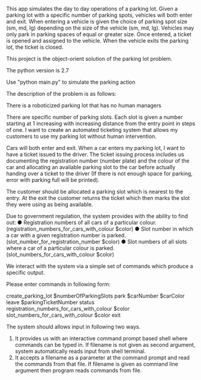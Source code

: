 This app simulates the day to day operations of a parking lot. Given a parking lot with a specific number of parking spots, vehicles will both enter and exit. When entering a vehicle is given the choice of parking spot size (sm, md, lg) depending on the size of the vehicle (sm, md, lg). Vehicles may only park in parking spaces of equal or greater size. Once entered, a ticket is opened and assigned to the vehicle. When the vehicle exits the parking lot, the ticket is closed.

This project is the object-orient solution of the parking lot problem.

The python version is 2.7

Use "python main.py" to simulate the parking action

The description of the problem is as follows:

There is a roboticized parking lot that has no human managers

There are specific number of parking slots. Each slot is given a number starting at 1 increasing with increasing distance from the entry point in steps of one. I want to create an automated ticketing system that allows my customers to use my parking lot without human intervention.

Cars will both enter and exit. When a car enters my parking lot, I want to have a ticket issued to the driver. The ticket issuing process includes us documenting the registration number (number plate) and the colour of the car and allocating an available parking slot to the car before actually handing over a ticket to the driver (If there is not enough space for parking, error with parking full will be printed). 

The customer should be allocated a parking slot which is nearest to the entry. At the exit the customer returns the ticket which then marks the slot they were using as being available.

Due to government regulation, the system provides with the ability to find out:
● Registration numbers of all cars of a particular colour.(registration_numbers_for_cars_with_colour $color)
● Slot number in which a car with a given registration number is parked.(slot_number_for_registration_number $color)
● Slot numbers of all slots where a car of a particular colour is parked.(slot_numbers_for_cars_with_colour $color)

We interact with the system via a simple set of commands which produce a specific output.

Please enter commands in following form:

create_parking_lot $numberOfParkingSlots
park $carNumber $carColor
leave $parkingTicketNumber
status
registration_numbers_for_cars_with_colour $color
slot_numbers_for_cars_with_colour $color
exit

The system should allows input in following two ways.

1) It provides us with an interactive command prompt based shell where commands can be typed in. If filename is not given as second argument, system automatically reads input from shell terminal.
2) It accepts a filename as a parameter at the command prompt and read the commands from that file. If filename is given as command line argument then program reads commands from file.




